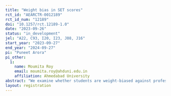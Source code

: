 ```yaml
---
title: "Weight bias in SET scores"
rct_id: "AEARCTR-0012189"
rct_id_num: "12189"
doi: "10.1257/rct.12189-1.0"
date: "2023-09-26"
status: "in_development"
jel: "A22, C93, I20, I23, J08, J16"
start_year: "2023-09-27"
end_year: "2024-09-27"
pi: "Puneet Arora"
pi_other:
  1:
    name: Moumita Roy
    email: moumita.roy@ahduni.edu.in
    affiliation: Ahmedabad University
abstract: "We examine whether students are weight-biased against professors and whether a professor's gender mitigate (or amplify) that bias in SET (Student Evaluation of Teaching) scores. We also examine the role of student gender in our expected weight bias."
layout: registration
---
```


